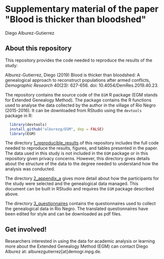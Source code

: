Supplementary material of the paper "Blood is thicker than bloodshed"
================
Diego Alburez-Gutierrez

About this repository
---------------------

This repository provides the code needed to reproduce the results of the study:

Alburez-Gutierrez, Diego (2019) Blood is thicker than bloodshed: A genealogical approach to reconstruct populations after armed conflicts, *Demographic Research* 40(23): 627-656. doi: 10.4054/DemRes.2019.40.23.

The repository contains the source code of the `EGM` R package (EGM stands for Extended Genealogy Method). The package contains the R functions used to analyse the data collected by the author in the village of Rio Negro (2015-2016). It can be downloaded from RStudio using the `devtools` package in R:

``` r
  library(devtools)
  install_github("alburezg/EGM", dep = FALSE)
  library(EGM)    
```

The directory [1_reproducible_results](1_reproducible_results) of this repository includes the full code needed to reproduce the results, figures, and tables presented in the paper. The data used in this study is not included in the `EGM` package or in this repository given privacy concerns. However, this directory gives details about the structure of the data to the degree needed to understand how the analysis was conducted. 

The directory [2_appendix_a](2_appendix_a) gives more detail about how the participants for the study were selected and the genealogical data managed. This document can be built in RStudio and requires the `EGM` package described above.

The directory [3_questionnaires](3_questionnaires) contains the questionnaires used to collect the genealogical data in Rio Negro. The translated questionnaires have been edited for style and can be downloaded as pdf files.

Get involved!
-------------

Researchers interested in using the data for academic analysis or learning more about the Extended Genealogy Method (EGM) can contact Diego Alburez at: alburezgutierrez\[at\]demogr.mpg.de.